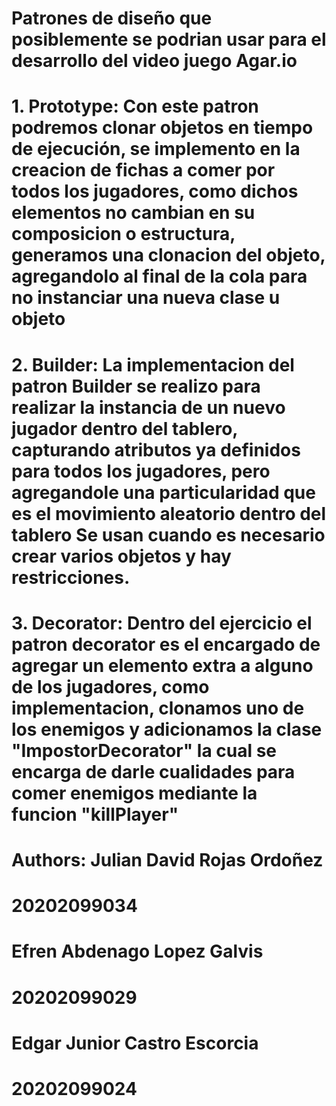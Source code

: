 # Patrones de diseño que posiblemente se podrian usar para el desarrollo del video juego Agar.io

# 1. Prototype: Con este patron podremos clonar objetos en tiempo de ejecución, se implemento en la creacion de fichas a comer por todos los jugadores, como dichos elementos no cambian en su composicion o estructura, generamos una clonacion del objeto, agregandolo al final de la cola para no instanciar una nueva clase u objeto

# 2. Builder: La implementacion del patron Builder se realizo para realizar la instancia de un nuevo jugador dentro del tablero, capturando atributos ya definidos para todos los jugadores, pero agregandole una particularidad que es el movimiento aleatorio dentro del tablero Se usan cuando es necesario crear varios objetos y hay restricciones.

# 3. Decorator: Dentro del ejercicio el patron decorator es el encargado de agregar un elemento extra a alguno de los jugadores, como implementacion, clonamos uno de los enemigos y adicionamos la clase "ImpostorDecorator" la cual se encarga de darle cualidades para comer enemigos mediante la funcion "killPlayer"  

# Authors: Julian David Rojas Ordoñez
# 20202099034

# Efren Abdenago Lopez Galvis
# 20202099029

# Edgar Junior Castro Escorcia
# 20202099024

